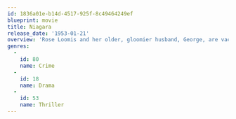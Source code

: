 ```yaml
---
id: 1836a01e-b14d-4517-925f-8c49464249ef
blueprint: movie
title: Niagara
release_date: '1953-01-21'
overview: 'Rose Loomis and her older, gloomier husband, George, are vacationing at a cabin in Niagara Falls, N.Y. The couple befriend Polly and Ray Cutler, who are honeymooning in the area. Polly begins to suspect that something is amiss between Rose and George, and her suspicions grow when she sees Rose in the arms of another man. While Ray initially thinks Polly is overreacting, things between George and Rose soon take a shockingly dark turn.'
genres:
  -
    id: 80
    name: Crime
  -
    id: 18
    name: Drama
  -
    id: 53
    name: Thriller
---
```

